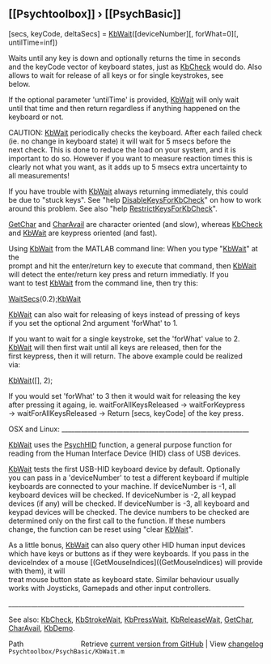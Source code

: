 ## [[Psychtoolbox]] &#8250; [[PsychBasic]]

[secs, keyCode, deltaSecs] = [KbWait](KbWait)([deviceNumber][, forWhat=0][, untilTime=inf])  
  
Waits until any key is down and optionally returns the time in seconds  
and the keyCode vector of keyboard states, just as [KbCheck](KbCheck) would do. Also  
allows to wait for release of all keys or for single keystrokes, see  
below.  
  
If the optional parameter 'untilTime' is provided, [KbWait](KbWait) will only wait  
until that time and then return regardless if anything happened on the  
keyboard or not.  
  
CAUTION: [KbWait](KbWait) periodically checks the keyboard. After each failed check  
(ie. no change in keyboard state) it will wait for 5 msecs before the  
next check. This is done to reduce the load on your system, and it is  
important to do so. However if you want to measure reaction times this is  
clearly not what you want, as it adds up to 5 msecs extra uncertainty to  
all measurements!  
  
If you have trouble with [KbWait](KbWait) always returning immediately, this could  
be due to "stuck keys". See "help [DisableKeysForKbCheck](DisableKeysForKbCheck)" on how to work  
around this problem. See also "help [RestrictKeysForKbCheck](RestrictKeysForKbCheck)".  
  
[GetChar](GetChar) and [CharAvail](CharAvail) are character oriented (and slow), whereas [KbCheck](KbCheck)  
and [KbWait](KbWait) are keypress oriented (and fast).  
  
Using [KbWait](KbWait) from the MATLAB command line: When you type "[KbWait](KbWait)" at the  
prompt and hit the enter/return key to execute that command, then [KbWait](KbWait)  
will detect the enter/return key press and return immediatly.  If you  
want to test [KbWait](KbWait) from the command line, then try this:  
  
 [WaitSecs](WaitSecs)(0.2);[KbWait](KbWait)  
  
[KbWait](KbWait) can also wait for releasing of keys instead of pressing of keys  
if you set the optional 2nd argument 'forWhat' to 1.  
  
If you want to wait for a single keystroke, set the 'forWhat' value to 2.  
[KbWait](KbWait) will then first wait until all keys are released, then for the  
first keypress, then it will return. The above example could be realized  
via:  
  
 [KbWait](KbWait)([], 2);  
  
If you would set 'forWhat' to 3 then it would wait for releasing the key  
after pressing it againg, ie. waitForAllKeysReleased -\> waitForKeypress  
-\> waitForAllKeysReleased -\> Return [secs, keyCode] of the key press.  
  
  
OSX and Linux: \_\_\_\_\_\_\_\_\_\_\_\_\_\_\_\_\_\_\_\_\_\_\_\_\_\_\_\_\_\_\_\_\_\_\_\_\_\_\_\_\_\_\_\_\_\_\_\_\_\_\_\_\_\_\_\_\_\_  
  
[KbWait](KbWait) uses the [PsychHID](PsychHID) function, a general purpose function for  
reading from the Human Interface Device (HID) class of USB devices.  
  
[KbWait](KbWait) tests the first USB-HID keyboard device by default. Optionally  
you can pass in a 'deviceNumber' to test a different keyboard if multiple  
keyboards are connected to your machine.  If deviceNumber is -1, all  
keyboard devices will be checked.  If deviceNumber is -2, all keypad  
devices (if any) will be checked. If deviceNumber is -3, all keyboard and  
keypad devices will be checked. The device numbers to be checked are  
determined only on the first call to the function.  If these numbers  
change, the function can be reset using "clear [KbWait](KbWait)".  
  
As a little bonus, [KbWait](KbWait) can also query other HID human input devices  
which have keys or buttons as if they were keyboards. If you pass in the  
deviceIndex of a mouse [(GetMouseIndices]((GetMouseIndices) will provide with them), it will  
treat mouse button state as keyboard state. Similar behaviour usually  
works with Joysticks, Gamepads and other input controllers.  
  
\_\_\_\_\_\_\_\_\_\_\_\_\_\_\_\_\_\_\_\_\_\_\_\_\_\_\_\_\_\_\_\_\_\_\_\_\_\_\_\_\_\_\_\_\_\_\_\_\_\_\_\_\_\_\_\_\_\_\_\_\_\_\_\_\_\_\_\_\_\_\_\_\_  
  
See also: [KbCheck](KbCheck), [KbStrokeWait](KbStrokeWait), [KbPressWait](KbPressWait), [KbReleaseWait](KbReleaseWait), [GetChar](GetChar), [CharAvail](CharAvail), [KbDemo](KbDemo).  




<div class="code_header" style="text-align:right;">
  <span style="float:left;">Path&nbsp;&nbsp;</span> <span class="counter">Retrieve <a href=
  "https://raw.github.com/Psychtoolbox-3/Psychtoolbox-3/beta/Psychtoolbox/PsychBasic/KbWait.m">current version from GitHub</a> | View <a href=
  "https://github.com/Psychtoolbox-3/Psychtoolbox-3/commits/beta/Psychtoolbox/PsychBasic/KbWait.m">changelog</a></span>
</div>
<div class="code">
  <code>Psychtoolbox/PsychBasic/KbWait.m</code>
</div>

